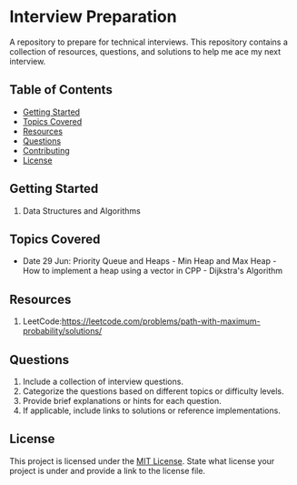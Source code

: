 # Interview Preparation

A repository to prepare for technical interviews. This repository contains a collection of resources, questions, and solutions to help me ace my next interview.

## Table of Contents

- [Getting Started](#getting-started)
- [Topics Covered](#topics-covered)
- [Resources](#resources)
- [Questions](#questions)
- [Contributing](#contributing)
- [License](#license)

## Getting Started

1. Data Structures and Algorithms

## Topics Covered

- Date 29 Jun: Priority Queue and Heaps - Min Heap and Max Heap - How to implement a heap using a vector in CPP - Dijkstra's Algorithm

## Resources

1. LeetCode:https://leetcode.com/problems/path-with-maximum-probability/solutions/

## Questions

1. Include a collection of interview questions.
2. Categorize the questions based on different topics or difficulty levels.
3. Provide brief explanations or hints for each question.
4. If applicable, include links to solutions or reference implementations.

## License

This project is licensed under the [MIT License](https://opensource.org/licenses/MIT).
State what license your project is under and provide a link to the license file.

